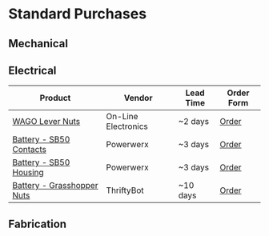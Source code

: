 # Standard Purchases

## Mechanical

## Electrical

| Product                                                                                                | Vendor              | Lead Time | Order Form                                                                                                                                                                                                                                                                                                                                                                                                                                                                 |
| ------------------------------------------------------------------------------------------------------ | ------------------- | --------- | -------------------------------------------------------------------------------------------------------------------------------------------------------------------------------------------------------------------------------------------------------------------------------------------------------------------------------------------------------------------------------------------------------------------------------------------------------------------------- |
| [WAGO Lever Nuts](https://www.onlineelec.com/parts/wago/push-wire-connector/series-221/wago-221-2401/) | On-Line Electronics | ~2 days   | [Order](https://docs.google.com/forms/d/e/1FAIpQLSeC-gIXiTM8l3J99KsdrCILmNB9bCiF9nFZqk21NYEu12xo-w/viewform?usp=pp_url&entry.1811527516=https://www.onlineelec.com/parts/wago/push-wire-connector/series-221/wago-221-2401/&entry.2022993999=WAGO+221-2401+Inline+splicing+connector+with+lever&entry.1133623002=200&entry.1093721913=0.35&entry.835862062=$+Normal+Delivery+(5-10+days)&entry.177808839=Electrical&entry.1273081393=Restock)                              |
| [Battery - SB50 Contacts](https://powerwerx.com/anderson-pp75-sb50-loose-piece-contact)                | Powerwerx           | ~3 days   | [Order](https://docs.google.com/forms/d/e/1FAIpQLSeC-gIXiTM8l3J99KsdrCILmNB9bCiF9nFZqk21NYEu12xo-w/viewform?usp=pp_url&entry.1811527516=https://powerwerx.com/anderson-pp75-sb50-loose-piece-contact&entry.2022993999=SB50/PP75+SB+Series+Powerpole+Loose+Piece+Contact&entry.663840236=__other_option__&entry.663840236.other_option_response=5900-BK&entry.1133623002=100&entry.1093721913=0.93&entry.835862062=Now&entry.177808839=Electrical&entry.1273081393=Restock) |
| [Battery - SB50 Housing](https://powerwerx.com/anderson-sb50-loose-piece-housing)                      | Powerwerx           | ~3 days   | [Order](https://docs.google.com/forms/d/e/1FAIpQLSeC-gIXiTM8l3J99KsdrCILmNB9bCiF9nFZqk21NYEu12xo-w/viewform?usp=pp_url&entry.1811527516=https://powerwerx.com/anderson-sb50-loose-piece-housing&entry.2022993999=SB50+SB+Series+Loose+Piece+Colored+Housing&entry.663840236=__other_option__&entry.663840236.other_option_response=99G1-BK&entry.1133623002=10&entry.1093721913=2.64&entry.835862062=Now&entry.177808839=Electrical&entry.1273081393=Restock)              |
| [Battery - Grasshopper Nuts](https://www.thethriftybot.com/products/grasshopper-nut)                   | ThriftyBot          | ~10 days  | [Order](https://docs.google.com/forms/d/e/1FAIpQLSeC-gIXiTM8l3J99KsdrCILmNB9bCiF9nFZqk21NYEu12xo-w/viewform?usp=pp_url&entry.1811527516=https://www.thethriftybot.com/products/grasshopper-nut?_pos%3D1%26_psq%3Dgras%26_ss%3De%26_v%3D1.0&entry.2022993999=Grasshopper+Nut+for+Battery+Terminals&entry.663840236=__other_option__&entry.663840236.other_option_response=TTB-0071&entry.1133623002=10&entry.1093721913=8&entry.835862062=Now&entry.177808839=Electrical&entry.1273081393=Restock) |

## Fabrication
